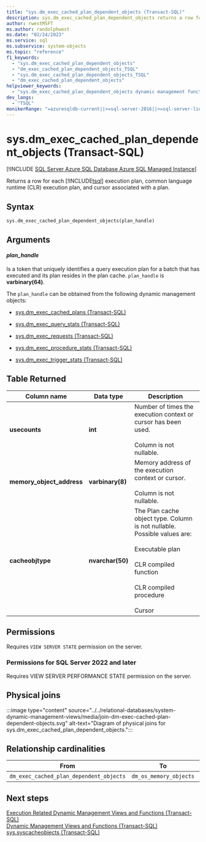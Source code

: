 ```yaml
---
title: "sys.dm_exec_cached_plan_dependent_objects (Transact-SQL)"
description: sys.dm_exec_cached_plan_dependent_objects returns a row for each execution plan, common language runtime (CLR) execution plan, and cursor associated with a plan.
author: rwestMSFT
ms.author: randolphwest
ms.date: "02/24/2023"
ms.service: sql
ms.subservice: system-objects
ms.topic: "reference"
f1_keywords:
  - "sys.dm_exec_cached_plan_dependent_objects"
  - "dm_exec_cached_plan_dependent_objects_TSQL"
  - "sys.dm_exec_cached_plan_dependent_objects_TSQL"
  - "dm_exec_cached_plan_dependent_objects"
helpviewer_keywords:
  - "sys.dm_exec_cached_plan_dependent_objects dynamic management function"
dev_langs:
  - "TSQL"
monikerRange: "=azuresqldb-current||>=sql-server-2016||>=sql-server-linux-2017||=azuresqldb-mi-current"
---
```

# sys.dm_exec_cached_plan_dependent_objects (Transact-SQL)
[!INCLUDE [SQL Server Azure SQL Database Azure SQL Managed Instance](../../includes/applies-to-version/sql-asdb-asdbmi.md)]

  Returns a row for each [!INCLUDE[tsql](../../includes/tsql-md.md)] execution plan, common language runtime (CLR) execution plan, and cursor associated with a plan.  
  
## Syntax  
  
```syntaxsql  
sys.dm_exec_cached_plan_dependent_objects(plan_handle)  
```  
  
## Arguments  

#### *plan_handle*  
Is a token that uniquely identifies a query execution plan for a batch that has executed and its plan resides in the plan cache. `plan_handle` is **varbinary(64)**.   

The `plan_handle` can be obtained from the following dynamic management objects:  
  
-   [sys.dm_exec_cached_plans &#40;Transact-SQL&#41;](../../relational-databases/system-dynamic-management-views/sys-dm-exec-cached-plans-transact-sql.md)  
  
-   [sys.dm_exec_query_stats &#40;Transact-SQL&#41;](../../relational-databases/system-dynamic-management-views/sys-dm-exec-query-stats-transact-sql.md)  
  
-   [sys.dm_exec_requests &#40;Transact-SQL&#41;](../../relational-databases/system-dynamic-management-views/sys-dm-exec-requests-transact-sql.md)  

-   [sys.dm_exec_procedure_stats &#40;Transact-SQL&#41;](../../relational-databases/system-dynamic-management-views/sys-dm-exec-procedure-stats-transact-sql.md)  

-   [sys.dm_exec_trigger_stats &#40;Transact-SQL&#41;](../../relational-databases/system-dynamic-management-views/sys-dm-exec-trigger-stats-transact-sql.md)  
  
## Table Returned  
  
|Column name|Data type|Description|  
|-----------------|---------------|-----------------|  
|**usecounts**|**int**|Number of times the execution context or cursor has been used.<br /><br /> Column is not nullable.|  
|**memory_object_address**|**varbinary(8)**|Memory address of the execution context or cursor.<br /><br /> Column is not nullable.|  
|**cacheobjtype**|**nvarchar(50)**|The Plan cache object type. Column is not nullable. Possible values are:<br /><br /> Executable plan<br /><br /> CLR compiled function<br /><br /> CLR compiled procedure<br /><br /> Cursor|  
  
## Permissions  
 Requires `VIEW SERVER STATE` permission on the server.  
  
### Permissions for SQL Server 2022 and later

Requires VIEW SERVER PERFORMANCE STATE permission on the server.

## Physical joins  

:::image type="content" source="../../relational-databases/system-dynamic-management-views/media/join-dm-exec-cached-plan-dependent-objects.svg" alt-text="Diagram of physical joins for sys.dm_exec_cached_plan_dependent_objects.":::
  
## Relationship cardinalities  
  
|From|To|On|Relationship|  
|----------|--------|--------|------------------|  
|`dm_exec_cached_plan_dependent_objects`|`dm_os_memory_objects`|`memory_object_address`|One-to-one|  
  
## Next steps
 [Execution Related Dynamic Management Views and Functions &#40;Transact-SQL&#41;](../../relational-databases/system-dynamic-management-views/execution-related-dynamic-management-views-and-functions-transact-sql.md)   
 [Dynamic Management Views and Functions &#40;Transact-SQL&#41;](~/relational-databases/system-dynamic-management-views/system-dynamic-management-views.md)   
 [sys.syscacheobjects &#40;Transact-SQL&#41;](../../relational-databases/system-compatibility-views/sys-syscacheobjects-transact-sql.md)  
  
  
